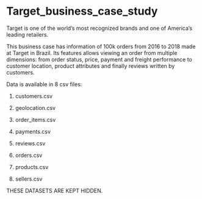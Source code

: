 # Target_business_case_study
Target is one of the world’s most recognized brands and one of America’s leading retailers.

This business case has information of 100k orders from 2016 to 2018 made at Target in Brazil. 
Its features allows viewing an order from multiple dimensions: from order status, price, payment and freight performance to customer location, product attributes and finally reviews written by customers.


Data is available in 8 csv files:

1. customers.csv

2. geolocation.csv

3. order_items.csv

4. payments.csv

5. reviews.csv

6. orders.csv

7. products.csv

8. sellers.csv


THESE DATASETS ARE KEPT HIDDEN.
